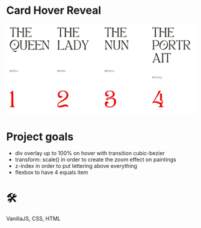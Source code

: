 # Card Hover Reveal
![Card-Hover-Reveal-demo](https://github.com/teotimepacreau/Card-Hover-Reveal-Day12-Of-100DaysOfCode/blob/main/Card%20Hover%20Reveal.gif)

# Project goals
- div overlay up to 100% on hover with transition cubic-bezier
- transform: scale() in order to create the zoom effect on paintings
- z-index in order to put lettering above everything
- flexbox to have 4 equals item

# 🛠️
VanillaJS, CSS, HTML
